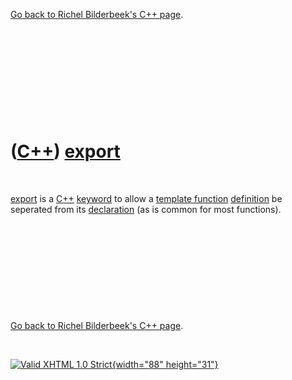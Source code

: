 

[Go back to Richel Bilderbeek's C++ page](Cpp.htm).

 

 

 

 

 

([C++](Cpp.htm)) [export](CppExport.htm)
========================================

 

[export](CppExport.htm) is a [C++](Cpp.htm) [keyword](CppKeyword.htm) to
allow a [template function](CppTemplateFunction.htm)
[definition](CppDefinition.htm) be seperated from its
[declaration](CppDeclaration.htm) (as is common for most functions).

 

 

 

 

 

[Go back to Richel Bilderbeek's C++ page](Cpp.htm).



 

[![Valid XHTML 1.0 Strict](valid-xhtml10.png){width="88"
height="31"}](http://validator.w3.org/check?uri=referer)
